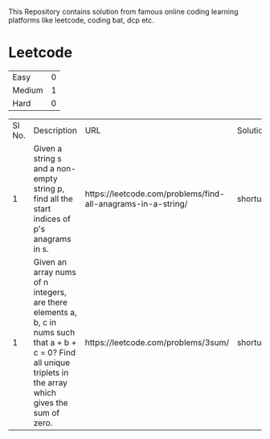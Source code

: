 This Repository contains solution from famous online coding learning platforms like leetcode, coding bat, dcp etc.

<H1>Leetcode</H1>

<Table>
  <tr>
    <td>Easy</td>
    <td>0</td>
  </tr>
  <tr>
    <td>Medium</td>
    <td>1</td>
  </tr>
  <tr>
    <td>Hard</td>
    <td>0</td>
  </tr>
</Table>

<Table>
  <tr>
    <td>Sl No.</td>
    <td>Description</td>
    <td>URL</td>
    <td>Solution</td>
  </tr>
  
  <tr>
    <td>1</td>
    <td>Given a string s and a non-empty string p, find all the start indices of p's anagrams in s.</td>
    <td>https://leetcode.com/problems/find-all-anagrams-in-a-string/</td>
    <td>shorturl.at/cdeLQ</td>
  </tr>
  
   <tr>
    <td>1</td>
    <td>Given an array nums of n integers, are there elements a, b, c in nums such that a + b + c = 0? Find all unique triplets in the array which gives the sum of zero.</td>
    <td>https://leetcode.com/problems/3sum/</td>
    <td>shorturl.at/euzO2</td>
  </tr>
  
  
  
</Table>
